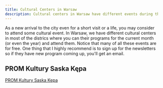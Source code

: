 ```yaml
---
title: Cultural Centers in Warsaw
description: Cultural centers in Warsaw have different events during the year
---
```


As a new arrival to the city even for a short visit or a life, you may consider to attend some cultural event. In Warsaw, we have different cultural centers in most of the districs where you can their programs for the current month (or even the year) and attend them. Notice that many of all these events are for free. One thing that I highly recommend is to sign up for the newsletters so if they have new program coming up, you'll get an email.

## PROM Kultury Saska Kępa
[PROM Kultury Saska Kępa](https://promkultury.pl/)